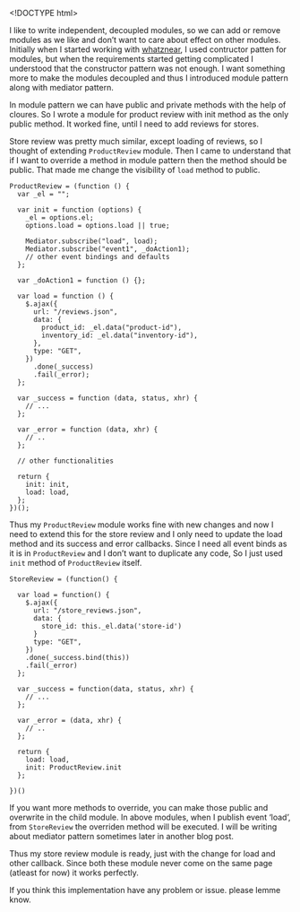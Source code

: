 &lt;!DOCTYPE html&gt;

I like to write independent, decoupled modules, so we can add or remove modules as we like and don’t want to care about effect on other modules. Initially when I started working with [whatznear](http://whatznear.com/), I used contructor patten for modules, but when the requirements started getting complicated I understood that the constructor pattern was not enough. I want something more to make the modules decoupled and thus I introduced module pattern along with mediator pattern.

In module pattern we can have public and private methods with the help of cloures. So I wrote a module for product review with init method as the only public method. It worked fine, until I need to add reviews for stores.

Store review was pretty much similar, except loading of reviews, so I thought of extending `ProductReview` module. Then I came to understand that if I want to override a method in module pattern then the method should be public. That made me change the visibility of `load` method to public.

    ProductReview = (function () {
      var _el = "";

      var init = function (options) {
        _el = options.el;
        options.load = options.load || true;

        Mediator.subscribe("load", load);
        Mediator.subscribe("event1", _doAction1);
        // other event bindings and defaults
      };

      var _doAction1 = function () {};

      var load = function () {
        $.ajax({
          url: "/reviews.json",
          data: {
            product_id: _el.data("product-id"),
            inventory_id: _el.data("inventory-id"),
          },
          type: "GET",
        })
          .done(_success)
          .fail(_error);
      };

      var _success = function (data, status, xhr) {
        // ...
      };

      var _error = function (data, xhr) {
        // ..
      };

      // other functionalities

      return {
        init: init,
        load: load,
      };
    })();

Thus my `ProductReview` module works fine with new changes and now I need to extend this for the store review and I only need to update the load method and its success and error callbacks. Since I need all event binds as it is in `ProductReview` and I don’t want to duplicate any code, So I just used `init` method of `ProductReview` itself.

    StoreReview = (function() {

      var load = function() {
        $.ajax({
          url: "/store_reviews.json",
          data: {
            store_id: this._el.data('store-id')
          }
          type: "GET",
        })
        .done(_success.bind(this))
        .fail(_error)
      };

      var _success = function(data, status, xhr) {
        // ...
      };

      var _error = (data, xhr) {
        // ..
      };

      return {
        load: load,
        init: ProductReview.init
      };

    })()

If you want more methods to override, you can make those public and overwrite in the child module. In above modules, when I publish event ‘load’, from `StoreReview` the overriden method will be executed. I will be writing about mediator pattern sometimes later in another blog post.

Thus my store review module is ready, just with the change for load and other callback. Since both these module never come on the same page (atleast for now) it works perfectly.

If you think this implementation have any problem or issue. please lemme know.
